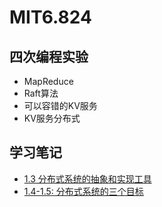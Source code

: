# MIT6.824

## 四次编程实验
+ MapReduce
+ Raft算法
+ 可以容错的KV服务
+ KV服务分布式

## 学习笔记
+ [1.3 分布式系统的抽象和实现工具](./abstraction_and_implementation.md)
+ [1.4-1.5: 分布式系统的三个目标](./triple_targets_in_distribute_system.md)
